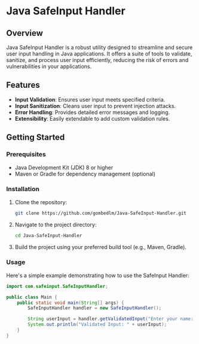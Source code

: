 # Java SafeInput Handler

## Overview
Java SafeInput Handler is a robust utility designed to streamline and secure user input handling in Java applications. It offers a suite of tools to validate, sanitize, and process user input efficiently, reducing the risk of errors and vulnerabilities in your applications.

## Features
- **Input Validation**: Ensures user input meets specified criteria.
- **Input Sanitization**: Cleans user input to prevent injection attacks.
- **Error Handling**: Provides detailed error messages and logging.
- **Extensibility**: Easily extendable to add custom validation rules.

## Getting Started

### Prerequisites
- Java Development Kit (JDK) 8 or higher
- Maven or Gradle for dependency management (optional)

### Installation
1. Clone the repository:
    ```sh
    git clone https://github.com/gombedlm/Java-SafeInput-Handler.git
    ```
2. Navigate to the project directory:
    ```sh
    cd Java-SafeInput-Handler
    ```
3. Build the project using your preferred build tool (e.g., Maven, Gradle).

### Usage
Here's a simple example demonstrating how to use the SafeInput Handler:

```java
import com.safeinput.SafeInputHandler;

public class Main {
    public static void main(String[] args) {
        SafeInputHandler handler = new SafeInputHandler();

        String userInput = handler.getValidatedInput("Enter your name: ", "^[a-zA-Z]+$", "Invalid input! Please enter letters only.");
        System.out.println("Validated Input: " + userInput);
    }
}
